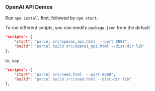 ### OpenAI API Demos

Run `npm install` first, followed by `npm start`.

To run different scripts, you can modify `package.json` from the default 
```json
"scripts": {
    "start": "parcel src/openai_api.html  --port 8888",
    "build": "parcel build src/openai_api.html --dist-dir lib"
},
```

to, say
```json
"scripts": {
    "start": "parcel src/seed.html  --port 8888",
    "build": "parcel build src/seed.html --dist-dir lib"
},
```